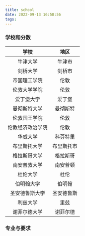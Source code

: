 ```yaml
---
title: school
date: 2022-09-13 16:58:56
tags:
---
```


### 学校和分数

|       学校       |    地区    |
| :--------------: | :--------: |
|     牛津大学     |   牛津市   |
|     剑桥大学     |   剑桥市   |
|   帝国理工学院   |    伦敦    |
|   伦敦大学学院   |    伦敦    |
|    爱丁堡大学    |   爱丁堡   |
|   曼彻斯特大学   |  曼彻斯特  |
|   伦敦国王学院   |    伦敦    |
| 伦敦经济政治学院 |    伦敦    |
|     华威大学     |  科芬特里  |
|   布里斯托大学   | 布里斯托市 |
|   格拉斯哥大学   |  格拉斯哥  |
|   南安普敦大学   |  南安普顿  |
|     杜伦大学     |    杜伦    |
|    伯明翰大学    |   伯明翰   |
|  圣安德鲁斯大学  | 圣安德鲁斯 |
|     利兹大学     |    里兹    |
|   谢菲尔德大学   |  谢菲尔德  |

### 专业与要求

